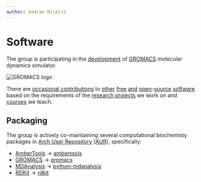 ```yaml
---
author: Vedran Miletić
---
```


# Software

The group is participating in the [development](https://gitlab.com/gromacs/gromacs/activity) of [GROMACS](https://www.gromacs.org/) molecular dynamics simulator.

![GROMACS logo](https://upload.wikimedia.org/wikipedia/commons/thumb/f/f2/Gmx_logo_blue.png/1280px-Gmx_logo_blue.png)

There are [occasional contributions](people/principal-investigator.md#open-source-software-contributions) to [other](https://www.cp2k.org/) [free](https://www.freebsd.org/) [and](https://www.kernel.org/) [open](https://llvm.org/)-[source](https://www.mesa3d.org/) [software](https://www.rdkit.org/) based on the requirements of the [research projects](projects.md) we work on and [courses](teaching/index.md#courses) we teach.

## Packaging

The group is actively co-maintaining several computational biochemisty packages in [Arch User Repository](https://wiki.archlinux.org/title/Arch_User_Repository) ([AUR](https://aur.archlinux.org/)), specifically:

- [AmberTools](https://ambermd.org/AmberTools.php) -> [ambertools](https://aur.archlinux.org/packages/ambertools)
- [GROMACS](https://www.gromacs.org/) -> [gromacs](https://aur.archlinux.org/packages/gromacs)
- [MDAnalysis](https://www.mdanalysis.org/) -> [python-mdanalysis](https://aur.archlinux.org/packages/python-mdanalysis)
- [RDKit](https://rdkit.org/) -> [rdkit](https://aur.archlinux.org/packages/rdkit)
